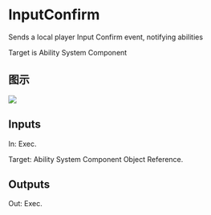 # InputConfirm

Sends a local player Input Confirm event, notifying abilities

Target is Ability System Component

## 图示

![]($-20221218-19082612.png)

## Inputs

In: Exec.

Target: Ability System Component Object Reference.  

## Outputs

Out: Exec.


